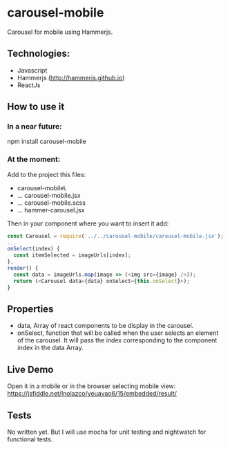 # carousel-mobile
Carousel for mobile using Hammerjs.

## Technologies:
- Javascript
- Hammerjs (http://hammerjs.github.io)
- ReactJs

## How to use it
### In a near future:
npm install carousel-mobile

### At the moment:
Add to the project this files:
- carousel-mobile\
- ... carousel-mobile.jsx
- ... carousel-mobile.scss
- ... hammer-carousel.jsx

Then in your component where you want to insert it add:
```javascript
const Carousel = require('../../carousel-mobile/carousel-mobile.jsx');
...
onSelect(index) {
  const itemSelected = imageUrls[index];
},
render() {
  const data = imageUrls.map(image => (<img src={image} />));
  return (<Carousel data={data} onSelect={this.onSelect}>);
}
```

## Properties
- data, Array of react components to be display in the carousel.
- onSelect, function that will be called when the user selects an element of the carousel. It will pass the index corresponding to the component index in the data Array.

## Live Demo
Open it in a mobile or in the browser selecting mobile view:
https://jsfiddle.net/lnolazco/yeuavao6/15/embedded/result/

## Tests
No written yet. But I will use mocha for unit testing and nightwatch for functional tests.


